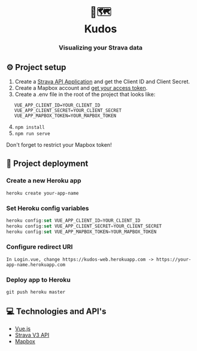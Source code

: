 <div align="center">
  <h1>🏃🗺️<br>Kudos</h1>
  <h3>Visualizing your Strava data</h3>
</div>

## ⚙️ Project setup

1. Create a [Strava API Application](https://developers.strava.com/docs/getting-started/#account) and get the Client ID and Client Secret.
2. Create a Mapbox account and [get your access token](https://docs.mapbox.com/help/glossary/access-token/).
3. Create a .env file in the root of the project that looks like:

```
   VUE_APP_CLIENT_ID=YOUR_CLIENT_ID
   VUE_APP_CLIENT_SECRET=YOUR_CLIENT_SECRET
   VUE_APP_MAPBOX_TOKEN=YOUR_MAPBOX_TOKEN
```

4. `npm install`
5. `npm run serve`

Don't forget to restrict your Mapbox token!

## 🚀 Project deployment

### Create a new Heroku app

```
heroku create your-app-name
```

### Set Heroku config variables

```JavaScript
heroku config:set VUE_APP_CLIENT_ID=YOUR_CLIENT_ID
heroku config:set VUE_APP_CLIENT_SECRET=YOUR_CLIENT_SECRET
heroku config:set VUE_APP_MAPBOX_TOKEN=YOUR_MAPBOX_TOKEN
```

### Configure redirect URI

```
In Login.vue, change https://kudos-web.herokuapp.com -> https://your-app-name.herokuapp.com
```

### Deploy app to Heroku

```
git push heroku master
```

## 💻 Technologies and API's

- [Vue.js](https://vuejs.org/)
- [Strava V3 API](https://developers.strava.com/)
- [Mapbox](https://www.mapbox.com/)
